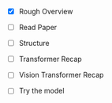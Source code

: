 - [X] Rough Overview
- [ ] Read Paper
- [ ] Structure
- [ ] Transformer Recap
- [ ] Vision Transformer Recap
- [ ] Try the model

